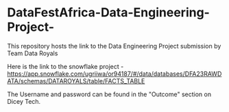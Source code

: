 # DataFestAfrica-Data-Engineering-Project-
This repository hosts the link to the Data Engineering Project submission by Team Data Royals 


Here is the link to the snowflake project - https://app.snowflake.com/ugriiwa/or94187/#/data/databases/DFA23RAWDATA/schemas/DATAROYALS/table/FACTS_TABLE

The Username and password can be found in the "Outcome" section on Dicey Tech. 
